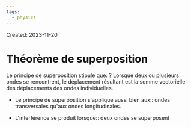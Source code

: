 ```yaml
---
tags:
  - physics
---
```

Created: 2023-11-20

# Théorème de superposition

Le principe de superposition stipule que:
?
Lorsque deux ou plusieurs ondes se rencontrent, le déplacement résultant est la somme vectorielle des déplacements des ondes individuelles.
<!--SR:!2023-11-24,1,170-->

- Le principe de superposition s'applique aussi bien aux:: ondes transversales qu'aux ondes longitudinales.
<!--SR:!2023-11-26,4,248-->
- L'interférence se produit lorsque:: deux ondes se superposent
<!--SR:!2023-12-01,8,250-->

